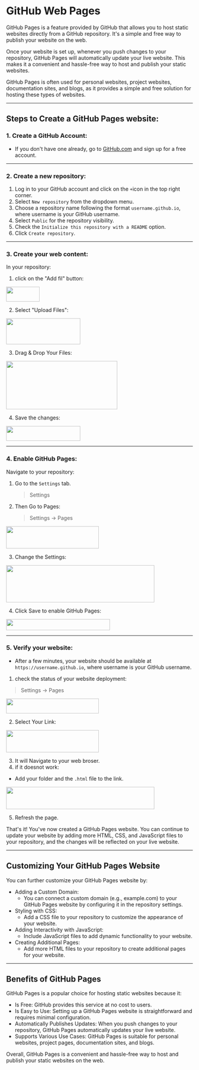 # GitHub Web Pages

GitHub Pages is a feature provided by GitHub that allows you to host static websites directly from a GitHub repository. It's a simple and free way to publish your website on the web.

Once your website is set up, whenever you push changes to your repository, GitHub Pages will automatically update your live website. This makes it a convenient and hassle-free way to host and publish your static websites.

GitHub Pages is often used for personal websites, project websites, documentation sites, and blogs, as it provides a simple and free solution for hosting these types of websites.



***

## Steps to Create a GitHub Pages website:

### 1. Create a GitHub Account: 
- If you don't have one already, go to [GitHub.com](https://github.com/) and sign up for a free account.

***
### 2. Create a new repository:
1. Log in to your GitHub account and click on the ``+``icon in the top right corner.
2. Select ``New repository`` from the dropdown menu.
3. Choose a repository name following the format ``username.github.io``, where username is your GitHub username.
4. Select ``Public`` for the repository visibility.
5. Check the ``Initialize this repository with a README`` option.
6. Click ``Create repository``.


***
### 3. Create your web content:
In your repository:
1. click on the "Add fil" button:
  <img src="https://github.com/user-attachments/assets/7d7c2f78-f08f-4e1b-beab-3e95d72d084c" width="90" height="40">

2. Select "Upload Files":
  <img src="https://github.com/user-attachments/assets/78261948-79a9-46e8-ab72-beb170ff62d7" width="200" height="70">

3. Drag & Drop Your Files:
  <img src="https://github.com/user-attachments/assets/d1fa3e10-3037-4d4b-b334-6d97788779eb" width="300" height="130">

4. Save the changes:
  <img src="https://github.com/user-attachments/assets/00489bde-ac52-4a2f-8c67-668b1a8be279" width="200" height="40">



***
### 4. Enable GitHub Pages:
Navigate to your repository:
1. Go to the ``Settings`` tab.
    > Settings
2. Then Go to Pages:
     > Settings  ->  Pages
  <img src="https://github.com/user-attachments/assets/9ebb46b0-c433-4a7d-b0cb-9faada1c7917" width="250" height="60">

3. Change the Settings:
  <img src="https://github.com/user-attachments/assets/6d488773-5adf-4c5f-b234-c32e6c14328d" width="400" height="100">

4. Click Save to enable GitHub Pages:
  <img src="https://github.com/user-attachments/assets/6b919440-b7e6-43e5-b6ea-4c579f4465cd" width="280" height="30">


***
### 5. Verify your website:
- After a few minutes, your website should be available at ``https://username.github.io``, where username is your GitHub username.
1. check the status of your website deployment:
 > Settings  ->  Pages
  <img src="https://github.com/user-attachments/assets/9ebb46b0-c433-4a7d-b0cb-9faada1c7917" width="250" height="40">

2. Select Your Link:
  <img src="https://github.com/user-attachments/assets/8715bad4-b427-4f40-8e05-54137634ad5a" width="250" height="60">

3. It will Navigate to your web broser.
4. if it doesnot work:
  - Add your folder and the ``.html`` file to the link.
  <img src="https://github.com/user-attachments/assets/016a4684-a98a-41c6-aac8-85f114643bf7" width="400" height="60">
  
5. Refresh the page.


That's it! You've now created a GitHub Pages website. You can continue to update your website by adding more HTML, CSS, and JavaScript files to your repository, and the changes will be reflected on your live website.

***


## Customizing Your GitHub Pages Website
You can further customize your GitHub Pages website by:

- Adding a Custom Domain:
  - You can connect a custom domain (e.g., example.com) to your GitHub Pages website by configuring it in the repository settings.
- Styling with CSS:
  - Add a CSS file to your repository to customize the appearance of your website.
- Adding Interactivity with JavaScript:
  - Include JavaScript files to add dynamic functionality to your website.
- Creating Additional Pages:
  - Add more HTML files to your repository to create additional pages for your website.


***

## Benefits of GitHub Pages
GitHub Pages is a popular choice for hosting static websites because it:

- Is Free: GitHub provides this service at no cost to users.
- Is Easy to Use: Setting up a GitHub Pages website is straightforward and requires minimal configuration.
- Automatically Publishes Updates: When you push changes to your repository, GitHub Pages automatically updates your live website.
- Supports Various Use Cases: GitHub Pages is suitable for personal websites, project pages, documentation sites, and blogs.

Overall, GitHub Pages is a convenient and hassle-free way to host and publish your static websites on the web.
